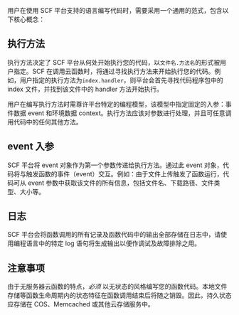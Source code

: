 用户在使用 SCF 平台支持的语言编写代码时，需要采用一个通用的范式，包含以下核心概念：

## 执行方法 
执行方法决定了 SCF 平台从何处开始执行您的代码，以`文件名.方法名`的形式被用户指定。SCF 在调用云函数时，将通过寻找执行方法来开始执行您的代码。例如，用户指定的执行方法为`index.handler`，则平台会首先寻找代码程序包中的 index 文件，并找到该文件中的 handler 方法开始执行。

用户在编写执行方法时需尊许平台特定的编程模型，该模型中指定固定的入参：事件数据 event 和环境数据 context。执行方法应该对参数进行处理，并且可任意调用代码中的任何其他方法。
 
## event 入参
SCF 平台将 event 对象作为第一个参数传递给执行方法。通过此 event 对象，代码将与触发函数的事件（event）交互。例如：由于文件上传触发了函数运行，代码可从 event 参数中获取该文件的所有信息，包括文件名、下载路径、文件类型、大小等。
 
## 日志
 
SCF 平台会将函数调用的所有记录及函数代码中的输出全部存储在日志中，请使用编程语言中的特定 log 语句将生成输出以便作调试及故障排除之用。

## 注意事项
由于无服务器云函数的特点，*必须* 以无状态的风格编写您的函数代码。本地文件存储等函数生命周期内的状态特征在函数调用结束后将随之销毁。因此，持久状态应存储在 COS、Memcached 或其他云存储服务中。

